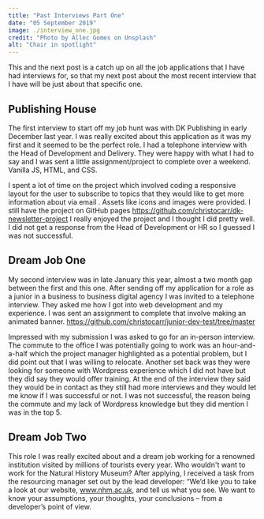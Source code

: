 ```yaml
---
title: "Past Interviews Part One"
date: "05 September 2019"
image: ./interview_one.jpg
credit: "Photo by Allec Gomes on Unsplash"
alt: "Chair in spotlight"
---
```


This and the next post is a catch up on all the job applications that I have had interviews for, so that my next post about the most recent interview that I have will be just about that specific one. 

## Publishing House

The first interview to start off my job hunt was with DK Publishing in early December last year. I was really excited about this application as it was my first and it seemed to be the perfect role. I had a telephone interview with the Head of Development and Delivery. They were happy with what I had to say and I was sent a little assignment/project to complete over a weekend. Vanilla JS, HTML, and CSS.

I spent a lot of time on the project which involved coding a responsive layout for the user to subscribe to topics that they would like to get more information about via email . Assets like icons and images were provided. I still have the project on GitHub pages https://github.com/christocarr/dk-newsletter-project
I really enjoyed the project and I thought I did pretty well. I did not get a response from the Head of Development or HR so I guessed I was not successful.

## Dream Job One

My second interview was in late January this year, almost a two month gap between the first and this one. After sending off my application for a role as a junior in a business to business digital agency I was invited to a telephone interview. 
They asked me how I got into web development and my experience. I was sent an assignment to complete that involve making an animated banner. https://github.com/christocarr/junior-dev-test/tree/master 

Impressed with my submission I was asked to go for an in-person interview. 
The commute to the office I was potentially going to work was an hour-and-a-half which the project manager highlighted as a potential problem, but I did point out that I was willing to relocate.  Another set back was they were looking for someone with Wordpress experience which I did not have but they did say they would offer training. At the end of the interview they said they would be in contact as they still had more interviews and they would let me know if I was successful or not. I was not successful, the reason being the commute and my lack of Wordpress knowledge but they did mention I was in the top 5.

## Dream Job Two

This role I was really excited about and a dream job working for a renowned institution visited by millions of tourists every year. Who wouldn't want to work for the Natural History Museum? 
After applying, I received a task from the resourcing manager set out by the lead developer:
“We’d like you to take a look at our website, www.nhm.ac.uk, and tell us what you see. We want to know your assumptions, your thoughts, your conclusions – from a developer’s point of view. 
